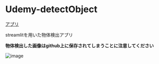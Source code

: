 # Udemy-detectObject
[アプリ](https://taiki256-udemy-detectobject-app-gwsz8x.streamlit.app/)

streamlitを用いた物体検出アプリ



**物体検出した画像はgithub上に保存されてしまうことに注意してください**



![image](https://user-images.githubusercontent.com/78358092/233840671-45bfbaf2-48dc-4001-82d1-85468e095780.png)
